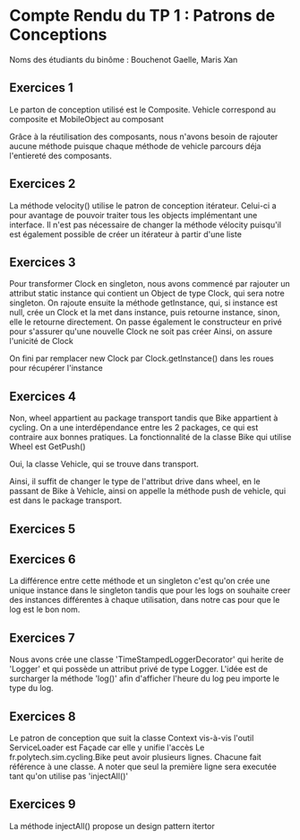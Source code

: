 # Compte Rendu du TP 1 : Patrons de Conceptions

Noms des étudiants du binôme : Bouchenot Gaelle, Maris Xan

## Exercices 1
Le parton de conception utilisé est le Composite. Vehicle correspond au composite et MobileObject au composant

Grâce à la réutilisation des composants, nous n'avons besoin de rajouter aucune méthode puisque chaque méthode de vehicle parcours déja l'entiereté des composants.
## Exercices 2

La méthode velocity() utilise le patron de conception itérateur. Celui-ci a pour avantage de pouvoir traiter tous les objects implémentant une interface.
Il n'est pas nécessaire de changer la méthode vélocity puisqu'il est également possible de créer un itérateur à partir d'une liste 

## Exercices 3

Pour transformer Clock en singleton, nous avons commencé par rajouter un attribut static instance qui contient un Object de type Clock, qui sera notre singleton.
On rajoute ensuite la méthode getInstance, qui, si instance est null, crée un Clock et la met dans instance, puis retourne instance, sinon, elle le retourne directement.
On passe également le constructeur en privé pour s'assurer qu'une nouvelle Clock ne soit pas créer
Ainsi, on assure l'unicité de Clock

On fini par remplacer new Clock par Clock.getInstance() dans les roues pour récupérer l'instance


## Exercices 4

Non, wheel appartient au package transport tandis que Bike appartient à cycling. On a une interdépendance entre les 2 packages, ce qui est contraire aux bonnes pratiques.
La fonctionnalité de la classe Bike qui utilise Wheel est GetPush()

Oui, la classe Vehicle, qui se trouve dans transport.

Ainsi, il suffit de changer le type de l'attribut drive dans wheel, en le passant de Bike à Vehicle, ainsi on appelle la méthode push de vehicle, qui est dans le package transport.

## Exercices 5


## Exercices 6

La différence entre cette méthode et un singleton c'est qu'on crée une unique instance dans le singleton tandis que pour les logs on souhaite creer des instances différentes à chaque utilisation, dans notre cas pour que le log est le bon nom.


## Exercices 7

Nous avons crée une classe 'TimeStampedLoggerDecorator' qui herite de 'Logger' et qui possède un attribut privé de type Logger. 
L'idée est de surcharger la méthode 'log()' afin d'afficher l'heure du log peu importe le type du log.


## Exercices 8

Le patron de conception que suit la classe Context vis-à-vis l'outil ServiceLoader est Façade car elle y unifie l'accès
Le fr.polytech.sim.cycling.Bike peut avoir plusieurs lignes. Chacune fait référence à une classe. A noter que seul la première ligne sera executée tant qu'on utilise pas 'injectAll()'

## Exercices 9

La méthode injectAll() propose un design pattern itertor